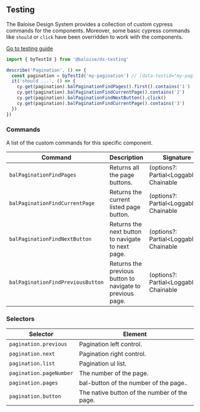 ## Testing

The Baloise Design System provides a collection of custom cypress commands for the components. Moreover, some basic cypress commands like `should` or `click` have been overridden to work with the components.

<a class="sb-unstyled button is-primary" href="../?path=/docs/development-testing--documentation">Go to testing guide</a>

<!-- START: human documentation -->

```ts
import { byTestId } from '@baloise/ds-testing'

describe('Pagination', () => {
  const pagination = byTestId('my-pagination') // [data-testid="my-pagination"]
  it('should ...', () => {
    cy.get(pagination).balPaginationFindPages().first().contains('1')
    cy.get(pagination).balPaginationFindCurrentPage().contains('2')
    cy.get(pagination).balPaginationFindNextButton().click()
    cy.get(pagination).balPaginationFindCurrentPage().contains('3')
  })
})
```

<!-- END: human documentation -->

### Commands

A list of the custom commands for this specific component.

| Command                           | Description                                               | Signature                                 |
| --------------------------------- | --------------------------------------------------------- | ----------------------------------------- |
| `balPaginationFindPages`          | Returns all the page buttons.                             | (options?: Partial\<Loggable>): Chainable |
| `balPaginationFindCurrentPage`    | Returns the current listed page button.                   | (options?: Partial\<Loggable>): Chainable |
| `balPaginationFindNextButton`     | Returns the next button to navigate to next page.         | (options?: Partial\<Loggable>): Chainable |
| `balPaginationFindPreviousButton` | Returns the previous button to navigate to previous page. | (options?: Partial\<Loggable>): Chainable |


### Selectors

| Selector                | Element                                      |
| ----------------------- | -------------------------------------------- |
| `pagination.previous`   | Pagination left control.                     |
| `pagination.next`       | Pagination right control.                    |
| `pagination.list`       | Pagination ul list.                          |
| `pagination.pageNumber` | The number of the page.                      |
| `pagination.pages`      | bal-button of the number of the page..       |
| `pagination.button`     | The native button of the number of the page. |


